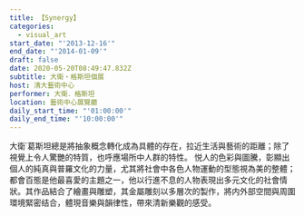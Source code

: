 ```yaml
---
title: 【Synergy】
categories:
  - visual_art
start_date: "'2013-12-16'"
end_date: "'2014-01-09'"
draft: false
date: 2020-05-20T08:49:47.832Z
subtitle: 大衛‧格斯坦個展
host: 清大藝術中心
performer: 大衛．格斯坦
location: 藝術中心展覽廳
daily_start_time: "'01:00:00'"
daily_end_time: "'10:00:00'"
---
```


大衛˙葛斯坦總是將抽象概念轉化成為具體的存在，拉近生活與藝術的距離；除了視覺上令人驚艷的特質，也呼應場所中人群的特性。 悦人的色彩與圖騰，彰顯出個人的純真與普羅文化的力量，尤其將社會中各色人物運動的型態視為美的整體；都會百態是他最喜愛的主題之一，他以行進不息的人物表現出多元文化的社會情狀。其作品結合了繪畫與雕塑，其金屬雕刻以多層次的製作，將内外部空間與周圍環境緊密结合，體現音樂與韻律性，帶來清新樂觀的感受。